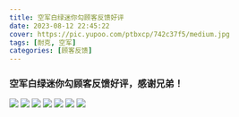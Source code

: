 ```yaml
---
title: 空军白绿迷你勾顾客反馈好评
date: 2023-08-12 22:45:22
cover: https://pic.yupoo.com/ptbxcp/742c37f5/medium.jpg
tags: [耐克, 空军]
categories: [顾客反馈]
---
```


###  空军白绿迷你勾顾客反馈好评，感谢兄弟！
![](https://pic.yupoo.com/ptbxcp/46a64203/f2d7106a.png)
![](https://pic.yupoo.com/ptbxcp/ecdb344f/3c6337b7.png)
![](https://pic.yupoo.com/ptbxcp/0a00ee13/e4568988.jpg)
![](https://pic.yupoo.com/ptbxcp/742c37f5/e0352dbc.jpg)
![](https://pic.yupoo.com/ptbxcp/e4e70a4b/10d7ddc5.jpg)
![](https://pic.yupoo.com/ptbxcp/774f7102/702cf884.jpg)
![](https://pic.yupoo.com/ptbxcp/584e9b81/4e79b7b6.jpg)